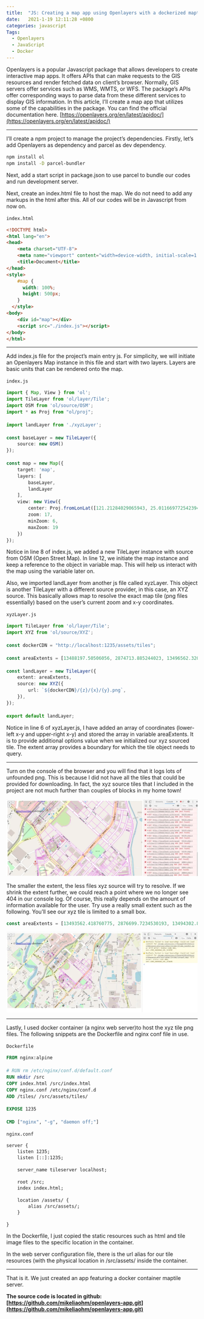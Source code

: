 ```yaml
---
title:  "JS: Creating a map app using Openlayers with a dockerized maptile server"
date:   2021-1-19 12:11:28 +0800
categories: javascript
Tags:
  - Openlayers
  - JavaScript
  - Docker
---
```


Openlayers is a popular Javascript package that allows developers to create interactive map apps. It offers APIs that can make requests to the GIS resources and render fetched data on client’s browser. Normally, GIS servers offer services such as WMS, WMTS, or WFS. The package’s APIs offer corresponding ways to parse data from these different services to display GIS information. In this article, I’ll create a map app that utilizes some of the capabilities in the package. You can find the official documentation here. [https://openlayers.org/en/latest/apidoc/](https://openlayers.org/en/latest/apidoc/)

---

I’ll create a npm project to manage the project’s dependencies. Firstly, let’s add Openlayers as dependency and parcel as dev dependency.

```bash
npm install ol
npm install -D parcel-bundler
```

Next, add a start script in package.json to use parcel to bundle our codes and run development server.

Next, create an index.html file to host the map. We do not need to add any markups in the html after this. All of our codes will be in Javascript from now on.

`index.html`

```html
<!DOCTYPE html>
<html lang="en">
<head>
    <meta charset="UTF-8">
    <meta name="viewport" content="width=device-width, initial-scale=1.0">
    <title>Document</title>
</head>
<style>
    #map {
      width: 100%;
      height: 500px;
    }
  </style>
<body>
    <div id="map"></div>
    <script src="./index.js"></script>
</body>
</html>
```

---

Add index.js file for the project’s main entry js. For simplicity, we will initiate an Openlayers Map instance in this file and start with two layers. Layers are basic units that can be rendered onto the map.

`index.js`

```typescript
import { Map, View } from 'ol';
import TileLayer from 'ol/layer/Tile';
import OSM from 'ol/source/OSM';
import * as Proj from "ol/proj";

import landLayer from './xyzLayer';

const baseLayer = new TileLayer({
    source: new OSM()
});

const map = new Map({
    target: 'map',
    layers: [
        baseLayer,
        landLayer
    ],
    view: new View({
        center: Proj.fromLonLat([121.21284029065943, 25.011669772542394]),
        zoom: 17,
        minZoom: 6,
        maxZoom: 19
    })
});
```

Notice in line 8 of index.js, we added a new TileLayer instance with source from OSM (Open Street Map). In line 12, we initiate the map instance and keep a reference to the object in variable map. This will help us interact with the map using the variable later on.

Also, we imported landLayer from another js file called xyzLayer. This object is another TileLayer with a different source provider, in this case, an XYZ source. This basically allows map to resolve the exact map tile (png files essentially) based on the user’s current zoom and x-y coordinates.

`xyzLayer.js`

```typescript
import TileLayer from 'ol/layer/Tile';
import XYZ from 'ol/source/XYZ';

const dockerCDN = "http://localhost:1235/assets/tiles";

const areaExtents = [13488197.50506056, 2874713.885244023, 13496562.320206212, 2880071.653151566];

const landLayer = new TileLayer({
    extent: areaExtents,
    source: new XYZ({
        url: `${dockerCDN}/{z}/{x}/{y}.png`,
    }),
});

export default landLayer;
```

Notice in line 6 of xyzLayer.js, I have added an array of coordinates (lower-left x-y and upper-right x-y) and stored the array in variable areaExtents. It is to provide additional options value when we initialized our xyz sourced tile. The extent array provides a boundary for which the tile object needs to query.

---

Turn on the console of the browser and you will find that it logs lots of unfounded png. This is because I did not have all the tiles that could be provided for downloading. In fact, the xyz source tiles that I included in the project are not much further than couples of blocks in my home town!

![image1](/assets/images/openlayers/char1.webp)

The smaller the extent, the less files xyz source will try to resolve. If we shrink the extent further, we could reach a point where we no longer see 404 in our console log. Of course, this really depends on the amount of information available for the user. Try use a really small extent such as the following. You’ll see our xyz tile is limited to a small box.

```typescript
const areaExtents = [13493562.418760775, 2876699.7234530193, 13494302.859017791, 2877375.924600978];
```

![image2](/assets/images/openlayers/char2.webp)

---

Lastly, I used docker container (a nginx web server)to host the xyz tile png files. The following snippets are the Dockerfile and nginx conf file in use.

`Dockerfile`

```dockerfile
FROM nginx:alpine

# RUN rm /etc/nginx/conf.d/default.conf
RUN mkdir /src
COPY index.html /src/index.html
COPY nginx.conf /etc/nginx/conf.d
ADD /tiles/ /src/assets/tiles/

EXPOSE 1235

CMD ["nginx", "-g", "daemon off;"]
```

`nginx.conf`

```nginx
server {
    listen 1235;
    listen [::]:1235;

    server_name tileserver localhost;

    root /src;
    index index.html;

    location /assets/ {
        alias /src/assets/;
    }

}
```

In the Dockerfile, I just copied the static resources such as html and tile image files to the specific location in the container.

In the web server configuration file, there is the url alias for our tile resources (with the physical location in /src/assets/ inside the container.

---

That is it. We just created an app featuring a docker container maptile server.

**The source code is located in github: [https://github.com/mikeliaohm/openlayers-app.git](https://github.com/mikeliaohm/openlayers-app.git)**
